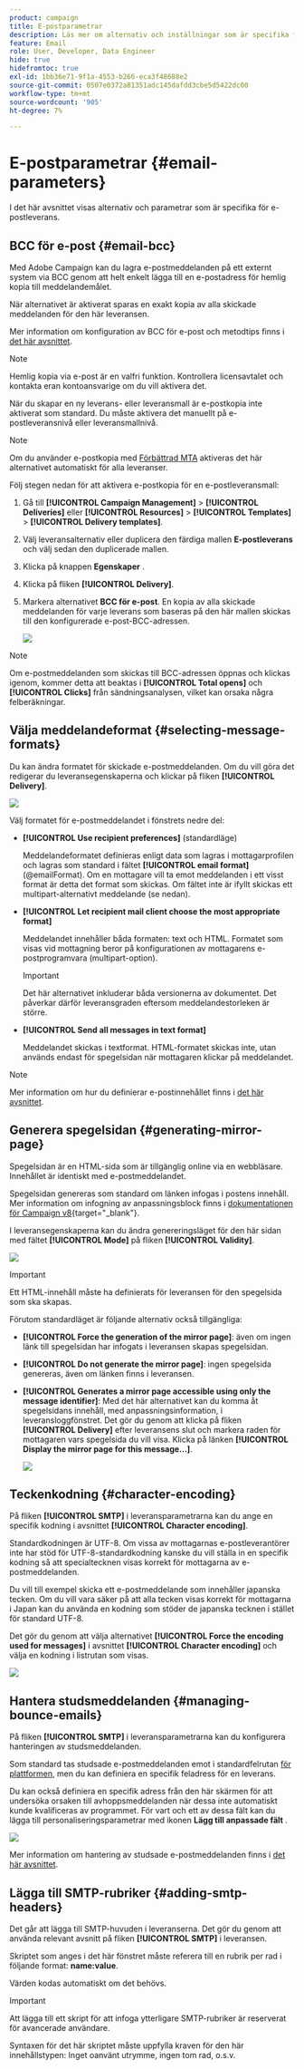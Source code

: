 ```yaml
---
product: campaign
title: E-postparametrar
description: Läs mer om alternativ och inställningar som är specifika för e-postleverans
feature: Email
role: User, Developer, Data Engineer
hide: true
hidefromtoc: true
exl-id: 1bb36e71-9f1a-4553-b266-eca3f48688e2
source-git-commit: 0507e0372a81351adc145dafdd3cbe5d5422dc00
workflow-type: tm+mt
source-wordcount: '905'
ht-degree: 7%

---
```


# E-postparametrar {#email-parameters}

I det här avsnittet visas alternativ och parametrar som är specifika för e-postleverans.

## BCC för e-post {#email-bcc}

Med Adobe Campaign kan du lagra e-postmeddelanden på ett externt system via BCC genom att helt enkelt lägga till en e-postadress för hemlig kopia till meddelandemålet.

När alternativet är aktiverat sparas en exakt kopia av alla skickade meddelanden för den här leveransen.

Mer information om konfiguration av BCC för e-post och metodtips finns i [det här avsnittet](../../installation/using/email-archiving.md).

>[!NOTE]
>
>Hemlig kopia via e-post är en valfri funktion. Kontrollera licensavtalet och kontakta eran kontoansvarige om du vill aktivera det.

När du skapar en ny leverans- eller leveransmall är e-postkopia inte aktiverat som standard. Du måste aktivera det manuellt på e-postleveransnivå eller leveransmallnivå.

>[!NOTE]
>
>Om du använder e-postkopia med [Förbättrad MTA](sending-with-enhanced-mta.md) aktiveras det här alternativet automatiskt för alla leveranser.

Följ stegen nedan för att aktivera e-postkopia för en e-postleveransmall:

1. Gå till **[!UICONTROL Campaign Management]** > **[!UICONTROL Deliveries]** eller **[!UICONTROL Resources]** > **[!UICONTROL Templates]** > **[!UICONTROL Delivery templates]**.
1. Välj leveransalternativ eller duplicera den färdiga mallen **E-postleverans** och välj sedan den duplicerade mallen.
1. Klicka på knappen **Egenskaper** .
1. Klicka på fliken **[!UICONTROL Delivery]**.  
1. Markera alternativet **BCC för e-post**. En kopia av alla skickade meddelanden för varje leverans som baseras på den här mallen skickas till den konfigurerade e-post-BCC-adressen.

   ![](assets/s_ncs_user_wizard_archiving.png)

>[!NOTE]
>
>Om e-postmeddelanden som skickas till BCC-adressen öppnas och klickas igenom, kommer detta att beaktas i **[!UICONTROL Total opens]** och **[!UICONTROL Clicks]** från sändningsanalysen, vilket kan orsaka några felberäkningar.

## Välja meddelandeformat {#selecting-message-formats}

Du kan ändra formatet för skickade e-postmeddelanden. Om du vill göra det redigerar du leveransegenskaperna och klickar på fliken **[!UICONTROL Delivery]**.

![](assets/s_ncs_user_wizard_email_param.png)

Välj formatet för e-postmeddelandet i fönstrets nedre del:

* **[!UICONTROL Use recipient preferences]** (standardläge)

  Meddelandeformatet definieras enligt data som lagras i mottagarprofilen och lagras som standard i fältet **[!UICONTROL email format]** (@emailFormat). Om en mottagare vill ta emot meddelanden i ett visst format är detta det format som skickas. Om fältet inte är ifyllt skickas ett multipart-alternativt meddelande (se nedan).

* **[!UICONTROL Let recipient mail client choose the most appropriate format]**

  Meddelandet innehåller båda formaten: text och HTML. Formatet som visas vid mottagning beror på konfigurationen av mottagarens e-postprogramvara (multipart-option).

  >[!IMPORTANT]
  >
  >Det här alternativet inkluderar båda versionerna av dokumentet. Det påverkar därför leveransgraden eftersom meddelandestorleken är större.

* **[!UICONTROL Send all messages in text format]**

  Meddelandet skickas i textformat. HTML-formatet skickas inte, utan används endast för spegelsidan när mottagaren klickar på meddelandet.

>[!NOTE]
>
>Mer information om hur du definierar e-postinnehållet finns i [det här avsnittet](defining-the-email-content.md).

## Generera spegelsidan {#generating-mirror-page}

Spegelsidan är en HTML-sida som är tillgänglig online via en webbläsare. Innehållet är identiskt med e-postmeddelandet.

Spegelsidan genereras som standard om länken infogas i postens innehåll. Mer information om infogning av anpassningsblock finns i [dokumentationen för Campaign v8](https://experienceleague.adobe.com/docs/campaign/campaign-v8/send/personalize/personalization-blocks.html?lang=sv-SE){target="_blank"}.

I leveransegenskaperna kan du ändra genereringsläget för den här sidan med fältet **[!UICONTROL Mode]** på fliken **[!UICONTROL Validity]**.

![](assets/s_ncs_user_wizard_miror_page_mode.png)

>[!IMPORTANT]
>
>Ett HTML-innehåll måste ha definierats för leveransen för den spegelsida som ska skapas.

Förutom standardläget är följande alternativ också tillgängliga:

* **[!UICONTROL Force the generation of the mirror page]**: även om ingen länk till spegelsidan har infogats i leveransen skapas spegelsidan.
* **[!UICONTROL Do not generate the mirror page]**: ingen spegelsida genereras, även om länken finns i leveransen.
* **[!UICONTROL Generates a mirror page accessible using only the message identifier]**: Med det här alternativet kan du komma åt spegelsidans innehåll, med anpassningsinformation, i leveransloggfönstret. Det gör du genom att klicka på fliken **[!UICONTROL Delivery]** efter leveransens slut och markera raden för mottagaren vars spegelsida du vill visa. Klicka på länken **[!UICONTROL Display the mirror page for this message...]**.

  ![](assets/s_ncs_user_wizard_miror_page_link.png)

## Teckenkodning {#character-encoding}

På fliken **[!UICONTROL SMTP]** i leveransparametrarna kan du ange en specifik kodning i avsnittet **[!UICONTROL Character encoding]**.

Standardkodningen är UTF-8. Om vissa av mottagarnas e-postleverantörer inte har stöd för UTF-8-standardkodning kanske du vill ställa in en specifik kodning så att specialtecknen visas korrekt för mottagarna av e-postmeddelanden.

Du vill till exempel skicka ett e-postmeddelande som innehåller japanska tecken. Om du vill vara säker på att alla tecken visas korrekt för mottagarna i Japan kan du använda en kodning som stöder de japanska tecknen i stället för standard UTF-8.

Det gör du genom att välja alternativet **[!UICONTROL Force the encoding used for messages]** i avsnittet **[!UICONTROL Character encoding]** och välja en kodning i listrutan som visas.

![](assets/s_ncs_user_email_del_properties_smtp_tab_encoding.png)

## Hantera studsmeddelanden {#managing-bounce-emails}

På fliken **[!UICONTROL SMTP]** i leveransparametrarna kan du konfigurera hanteringen av studsmeddelanden.

Som standard tas studsade e-postmeddelanden emot i standardfelrutan [för plattformen](../../installation/using/deploying-an-instance.md#parameters-for-delivered-emails-parameters-for-delivered-emails), men du kan definiera en specifik feladress för en leverans.

Du kan också definiera en specifik adress från den här skärmen för att undersöka orsaken till avhoppsmeddelanden när dessa inte automatiskt kunde kvalificeras av programmet. För vart och ett av dessa fält kan du lägga till personaliseringsparametrar med ikonen **Lägg till anpassade fält** .

![](assets/s_ncs_user_email_del_properties_smtp_tab.png)

Mer information om hantering av studsade e-postmeddelanden finns i [det här avsnittet](understanding-delivery-failures.md#bounce-mail-management).

## Lägga till SMTP-rubriker {#adding-smtp-headers}

Det går att lägga till SMTP-huvuden i leveranserna. Det gör du genom att använda relevant avsnitt på fliken **[!UICONTROL SMTP]** i leveransen.

Skriptet som anges i det här fönstret måste referera till en rubrik per rad i följande format: **name:value**.

Värden kodas automatiskt om det behövs.

>[!IMPORTANT]
>
>Att lägga till ett skript för att infoga ytterligare SMTP-rubriker är reserverat för avancerade användare.
>
>Syntaxen för det här skriptet måste uppfylla kraven för den här innehållstypen: Inget oanvänt utrymme, ingen tom rad, o.s.v.
